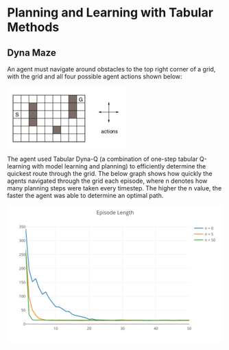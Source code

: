 # Planning and Learning with Tabular Methods

## Dyna Maze
An agent must navigate around obstacles to the top right corner of a grid, with the grid and all four possible agent actions shown below:

<img src="./dyna_maze/img/map.png">

The agent used Tabular Dyna-Q (a combination of one-step tabular Q-learning with model learning and planning) to efficiently determine the quickest route through the grid. The below graph shows how quickly the agents navigated through the grid each episode, where n denotes how many planning steps were taken every timestep. The higher the n value, the faster the agent was able to determine an optimal path.

<img src="./dyna_maze/img/maze.svg">
